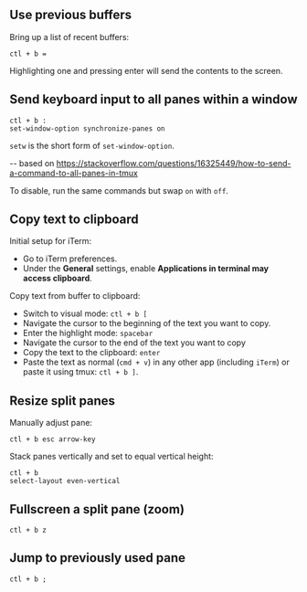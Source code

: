 ## Use previous buffers

Bring up a list of recent buffers:

```
ctl + b =
```

Highlighting one and pressing enter will send the contents to the screen.

## Send keyboard input to all panes within a window

```
ctl + b :
set-window-option synchronize-panes on
```

`setw` is the short form of `set-window-option`.

-- based on https://stackoverflow.com/questions/16325449/how-to-send-a-command-to-all-panes-in-tmux

To disable, run the same commands but swap `on` with `off`.

## Copy text to clipboard

Initial setup for iTerm:

* Go to iTerm preferences.
* Under the **General** settings, enable **Applications in terminal may access clipboard**.

Copy text from buffer to clipboard:

* Switch to visual mode: `ctl + b [`
* Navigate the cursor to the beginning of the text you want to copy.
* Enter the highlight mode: `spacebar`
* Navigate the cursor to the end of the text you want to copy
* Copy the text to the clipboard: `enter`
* Paste the text as normal (`cmd + v`) in any other app (including `iTerm`) or paste it using tmux: `ctl + b ]`.

## Resize split panes

Manually adjust pane:

`ctl + b esc arrow-key`

Stack panes vertically and set to equal vertical height:

```
ctl + b
select-layout even-vertical
```

## Fullscreen a split pane (zoom)

`ctl + b z`

## Jump to previously used pane

`ctl + b ;`
